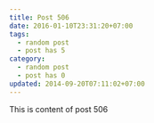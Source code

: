 ```yaml
---
title: Post 506
date: 2016-01-10T23:31:20+07:00
tags:
  - random post
  - post has 5
category:
  - random post
  - post has 0
updated: 2014-09-20T07:11:02+07:00
---
```

This is content of post 506